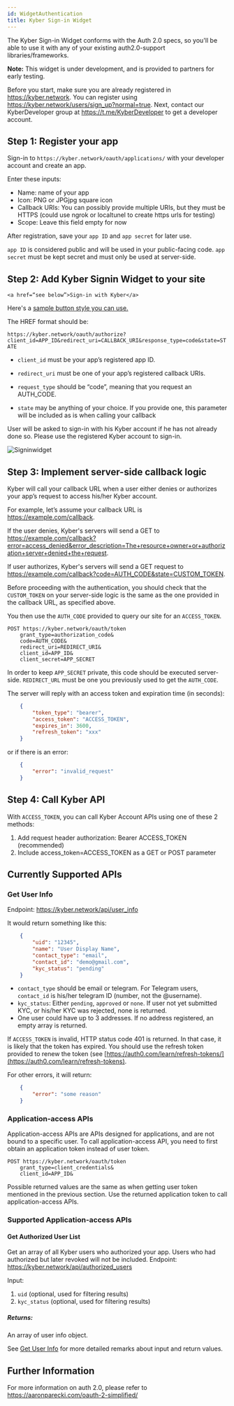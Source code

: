 ```yaml
---
id: WidgetAuthentication
title: Kyber Sign-in Widget
---
```


The Kyber Sign-in Widget conforms with the Auth 2.0 specs, so you'll be able to use it with any of your existing auth2.0-support libraries/frameworks.

**Note:** This widget is under development, and is provided to partners for early testing.

Before you start, make sure you are already registered in https://kyber.network. You can register using https://kyber.network/users/sign_up?normal=true. Next, contact our KyberDeveloper group at https://t.me/KyberDeveloper to get a developer account.


## Step 1: Register your app

Sign-in to `https://kyber.network/oauth/applications/` with your developer account and create an app.

Enter these inputs:
* Name: name of your app
* Icon: PNG or JPGjpg square icon
* Callback URIs: You can possibly provide multiple URIs, but they must be HTTPS (could use ngrok or localtunel to create https urls for testing)
* Scope: Leave this field empty for now

After registration, save your `app ID` and `app secret` for later use.

`app ID` is considered public and will be used in your public-facing code. `app secret` must be kept secret and must only be used at server-side.

## Step 2: Add Kyber Signin Widget to your site

`<a href=“see below”>Sign-in with Kyber</a>`

Here's a [sample button style you can use.](https://codepen.io/thith/full/qYQOpX) 

The HREF format should be:

`https://kyber.network/oauth/authorize?client_id=APP_ID&redirect_uri=CALLBACK_URI&response_type=code&state=STATE`

* `client_id` must be your app’s registered app ID.

* `redirect_uri` must be one of your app’s registered callback URIs.

* `request_type` should be “code”, meaning that you request an AUTH_CODE.

* `state` may be anything of your choice. If you provide one, this parameter will be included as is when calling your callback

User will be asked to sign-in with his Kyber account if he has not already done so. Please use the registered Kyber account to sign-in.

![Signinwidget](/uploads/signinwidget.png "Signinwidget")

## Step 3: Implement server-side callback logic

Kyber will call your callback URL when a user either denies or authorizes your app’s request to access his/her Kyber account.

For example, let’s assume your callback URL is https://example.com/callback.

If the user denies, Kyber's servers will send a GET to https://example.com/callback?error=access_denied&error_description=The+resource+owner+or+authorization+server+denied+the+request.

If user authorizes, Kyber's servers will send a GET request to https://example.com/callback?code=AUTH_CODE&state=CUSTOM_TOKEN.

Before proceeding with the authentication, you should check that the `CUSTOM_TOKEN` on your server-side logic is the same as the one provided in the callback URL, as specified above.

You then use the `AUTH_CODE` provided to query our site for an `ACCESS_TOKEN`.

    POST https://kyber.network/oauth/token
        grant_type=authorization_code&
        code=AUTH_CODE&
        redirect_uri=REDIRECT_URI&
        client_id=APP_ID&
        client_secret=APP_SECRET
				
In order to keep `APP_SECRET` private, this code should be executed server-side. `REDIRECT_URL` must be one you previously used to get the `AUTH_CODE`.

The server will reply with an access token and expiration time (in seconds):
```json
    {
        "token_type": "bearer", 
        "access_token": "ACCESS_TOKEN",
        "expires_in": 3600,
        "refresh_token": "xxx"
    }
```
or if there is an error:
```json
    {
        "error": "invalid_request"
    }
```

## Step 4: Call Kyber API

With `ACCESS_TOKEN`, you can call Kyber Account APIs using one of these 2 methods:

1. Add request header authorization: Bearer ACCESS_TOKEN (recommended)
2. Include access_token=ACCESS_TOKEN as a GET or POST parameter

## Currently Supported APIs

### Get User Info
Endpoint: https://kyber.network/api/user_info

It would return something like this:
```json
    {
        "uid": "12345",
        "name": "User Display Name",
        "contact_type": "email",
        "contact_id": "demo@gmail.com",
        "kyc_status": "pending"
    }
```

* `contact_type` should be email or telegram. For Telegram users, `contact_id` is his/her telegram ID (number, not the @username).
* `kyc_status`: Either `pending`, `approved` or `none`. If user not yet submitted KYC, or his/her KYC was rejected, none is returned.
* One user could have up to 3 addresses. If no address registered, an empty array is returned.

If `ACCESS_TOKEN` is invalid, HTTP status code 401 is returned. In that case, it is likely that the token has expired. You should use the refresh token provided to renew the token (see [https://auth0.com/learn/refresh-tokens/](https://auth0.com/learn/refresh-tokens).

For other errors, it will return:
```json
    {
        "error": "some reason"
    }
```

### Application-access APIs
Application-access APIs are APIs designed for applications, and are not bound to a specific user. To call application-access API, you need to first obtain an application token instead of user token.

    POST https://kyber.network/oauth/token
        grant_type=client_credentials&
        client_id=APP_ID&
				
Possible returned values are the same as when getting user token mentioned in the previous section. Use the returned application token to call application-access APIs.

### Supported Application-access APIs
#### Get Authorized User List
Get an array of all Kyber users who authorized your app. Users who had authorized but later revoked will not be included.
Endpoint: https://kyber.network/api/authorized_users

Input:
1. `uid` (optional, used for filtering results)
2. `kyc_status` (optional, used for filtering results)

##### Returns:
An array of user info object.

See [Get User Info](#get-user-info) for more detailed remarks about input and return values.

## Further Information
For more information on auth 2.0, please refer to https://aaronparecki.com/oauth-2-simplified/
